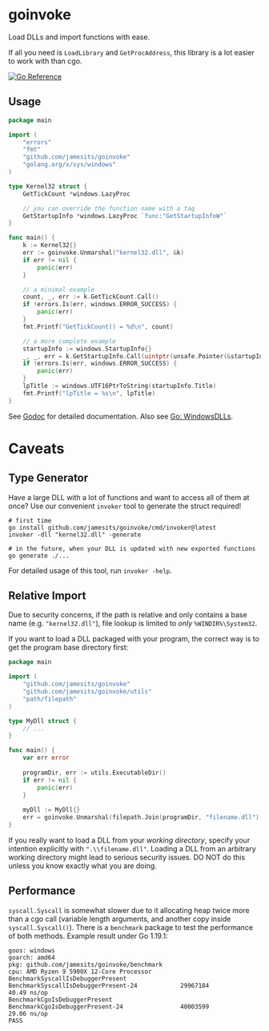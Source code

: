 # goinvoke

Load DLLs and import functions with ease. 

If all you need is `LoadLibrary` and `GetProcAddress`, this library is a lot easier to work with than cgo.

[![Go Reference](https://pkg.go.dev/badge/github.com/jamesits/goinvoke.svg)](https://pkg.go.dev/github.com/jamesits/goinvoke)

## Usage

```go
package main

import (
	"errors"
	"fmt"
	"github.com/jamesits/goinvoke"
	"golang.org/x/sys/windows"
)

type Kernel32 struct {
	GetTickCount *windows.LazyProc

	// you can override the function name with a tag
	GetStartupInfo *windows.LazyProc `func:"GetStartupInfoW"`
}

func main() {
	k := Kernel32{}
	err := goinvoke.Unmarshal("kernel32.dll", &k)
	if err != nil {
		panic(err)
	}

	// a minimal example
	count, _, err := k.GetTickCount.Call()
	if !errors.Is(err, windows.ERROR_SUCCESS) {
		panic(err)
	}
	fmt.Printf("GetTickCount() = %d\n", count)

	// a more complete example
	startupInfo := windows.StartupInfo{}
	_, _, err = k.GetStartupInfo.Call(uintptr(unsafe.Pointer(&startupInfo)))
	if !errors.Is(err, windows.ERROR_SUCCESS) {
		panic(err)
	}
	lpTitle := windows.UTF16PtrToString(startupInfo.Title)
	fmt.Printf("lpTitle = %s\n", lpTitle)
}
```

See [Godoc](https://pkg.go.dev/github.com/jamesits/goinvoke) for detailed documentation. Also see [Go: WindowsDLLs](https://github.com/golang/go/wiki/WindowsDLLs).

# Caveats

## Type Generator

Have a large DLL with a lot of functions and want to access all of them at once? Use our convenient `invoker` tool to
generate the struct required!

```shell
# first time
go install github.com/jamesits/goinvoke/cmd/invoker@latest
invoker -dll "kernel32.dll" -generate

# in the future, when your DLL is updated with new exported functions
go generate ./...
```

For detailed usage of this tool, run `invoker -help`.

## Relative Import

Due to security concerns, if the path is relative and only contains a base name (e.g. `"kernel32.dll"`), file lookup
is limited to *only* `%WINDIR%\System32`. 

If you want to load a DLL packaged with your program, the correct way is to get the program base directory first:
```go
package main

import (
	"github.com/jamesits/goinvoke"
	"github.com/jamesits/goinvoke/utils"
	"path/filepath"
)

type MyDll struct {
	// ...
}

func main() {
	var err error
	
	programDir, err := utils.ExecutableDir()
	if err != nil {
		panic(err)
	}
	
	myDll := MyDll{}
	err = goinvoke.Unmarshal(filepath.Join(programDir, "filename.dll"), &myDll)
}
```

If you really want to load a DLL from your *working directory*, specify your intention explicitly with `".\\filename.dll"`.
Loading a DLL from an arbitrary working directory might lead to serious security issues. DO NOT do this unless you know exactly what you are doing.

## Performance

`syscall.Syscall` is somewhat slower due to it allocating heap twice more than a cgo call (variable length arguments, and another copy inside `syscall.Syscall()`). There is a `benchmark` package to test the performance of both methods. Example result under Go 1.19.1:

```text
goos: windows
goarch: amd64
pkg: github.com/jamesits/goinvoke/benchmark
cpu: AMD Ryzen 9 5900X 12-Core Processor
BenchmarkSyscallIsDebuggerPresent
BenchmarkSyscallIsDebuggerPresent-24            29967184                40.49 ns/op
BenchmarkCgoIsDebuggerPresent
BenchmarkCgoIsDebuggerPresent-24                40003599                29.06 ns/op
PASS
```
